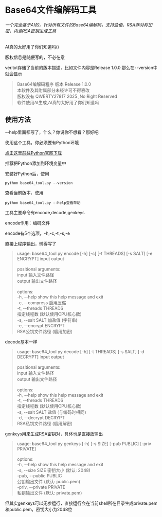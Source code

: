 <h1>Base64文件编解码工具</h1>
<h6>一个完全基于AI的，针对所有文件的Base64编解码，支持盐值，RSA非对称加密，内含RSA密钥生成工具</h6>
<p>AI真的太好用了你们知道吗()</p>
<p>版权信息是随便写的，不必在意</p>
<p>ver.txt存储了当前的版本描述，比如文件内容是Release 1.0.0 那么在--version中就会显示</p>
<blockquote>Base64编解码程序 版本 Release 1.0.0<br>本软件及其附属部分未经许可不得篡改<br>版权没有 QWERTY27817 2025 ,No Right Reserved<br>软件使用AI生成,AI真的太好用了你们知道吗</blockquote>
<h2>使用方法</h2>
<p>--help里面都写了，什么？你说你不想看？那好吧</p>
<p>使用这个工具，你必须要有Python环境</p>
<a href="https://www.python.org/" title="Python官网">点击这里前往Python官网下载</a>
<p>推荐把Python添加到环境变量中</p>
<p>安装好Python后，使用</p>
<code>python base64_tool.py --version</code>
<p>查看当前版本，使用</p>
<code>python base64_tool.py --help查看帮助</code>
<p>工具主要命令有encode,decode,genkeys</p>
<p>encode作用：编码文件</p>
<p>encode有5个选项，-h,-c,-t,-s,-e</p>
<p>直接上程序输出，懒得写了</p>
<blockquote>
  usage: base64_tool.py encode [-h] [-c] [-t THREADS] [-s SALT] [-e ENCRYPT] input output<br><br>
  positional arguments:<br>
  input                 输入文件路径<br>
  output                输出文件路径
<br>
<br>options:
<br>  -h, --help            show this help message and exit
<br>  -c, --compress        启用压缩
<br>  -t, --threads THREADS
<br>                        指定线程数 (默认使用CPU核心数)
<br>  -s, --salt SALT       加盐值 (字符串)
<br>  -e, --encrypt ENCRYPT
<br>                        RSA公钥文件路径 (启用加密)
</blockquote>
<p>decode基本一样</p>
<blockquote>
  usage: base64_tool.py decode [-h] [-t THREADS] [-s SALT] [-d DECRYPT] input output
<br>
<br>positional arguments:
<br>  input                 输入文件路径
<br>  output                输出文件路径
<br>
<br>options:
<br>  -h, --help            show this help message and exit
<br>  -t, --threads THREADS
<br>                        指定线程数 (默认使用CPU核心数)
<br>  -s, --salt SALT       盐值 (与编码时相同)
<br>  -d, --decrypt DECRYPT
<br>                        RSA私钥文件路径 (启用解密)
</blockquote>
<p>genkeys用来生成RSA密钥对，具体也是直接放输出</p>
<blockquote>
  usage: base64_tool.py genkeys [-h] [-s SIZE] [-pub PUBLIC] [-priv PRIVATE]
<br>
<br>options:
<br>  -h, --help            show this help message and exit
<br>  -s, --size SIZE       密钥大小 (默认: 2048)
<br>  -pub, --public PUBLIC
<br>                        公钥输出文件 (默认: public.pem)
<br>  -priv, --private PRIVATE
<br>                        私钥输出文件 (默认: private.pem)
</blockquote>
<p>但其实genkeys可以无参运行，直接运行会在当前shell所在目录生成private.pem和public.pem，密钥大小为2048位</p>
